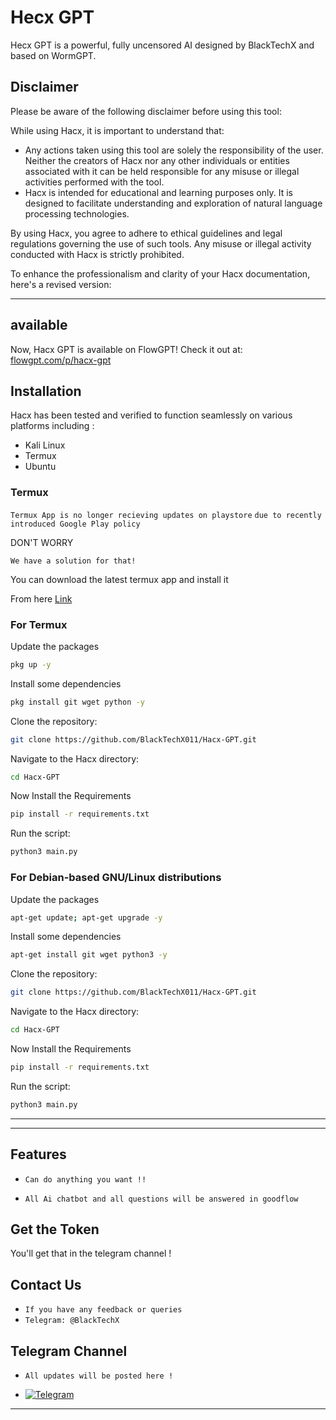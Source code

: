# Hecx GPT

 Hecx GPT is a powerful, fully uncensored AI designed by BlackTechX and based on WormGPT.


## Disclaimer

Please be aware of the following disclaimer before using this tool:

While using Hacx, it is important to understand that:

- Any actions taken using this tool are solely the responsibility of the user. Neither the creators of Hacx nor any other individuals or entities associated with it can be held responsible for any misuse or illegal activities performed with the tool.
- Hacx is intended for educational and learning purposes only. It is designed to facilitate understanding and exploration of natural language processing technologies.

By using Hacx, you agree to adhere to ethical guidelines and legal regulations governing the use of such tools. Any misuse or illegal activity conducted with Hacx is strictly prohibited.

To enhance the professionalism and clarity of your Hacx documentation, here's a revised version:

---
## available
Now, Hacx GPT is available on FlowGPT! Check it out at: [flowgpt.com/p/hacx-gpt](https://flowgpt.com/p/hacx-gpt)
## Installation

Hacx has been tested and verified to function seamlessly on various platforms including :
<ul>
  <li>Kali Linux</li>
  <li>Termux</li>
  <li>Ubuntu</li>  
</ul>

### Termux
`Termux App is no longer recieving updates on playstore`
`due to recently introduced Google Play policy` 
  

DON'T WORRY   

`We have a solution for that!`



You can download the latest termux app and install it

From here <a href="https://f-droid.org/repo/com.termux_118.apk">Link</a>

### For Termux

Update the packages
```bash
pkg up -y
```
Install some dependencies
```bash
pkg install git wget python -y
```
Clone the repository:
```bash
git clone https://github.com/BlackTechX011/Hacx-GPT.git
```

Navigate to the Hacx directory:
```bash
cd Hacx-GPT
```
Now Install the Requirements
```bash
pip install -r requirements.txt
```
Run the script:
```bash
python3 main.py
```
### For Debian-based GNU/Linux distributions

Update the packages
```bash
apt-get update; apt-get upgrade -y
```
Install some dependencies
```bash
apt-get install git wget python3 -y
```
Clone the repository:
```bash
git clone https://github.com/BlackTechX011/Hacx-GPT.git
```
Navigate to the Hacx directory:
 ```bash
 cd Hacx-GPT
 ```
Now Install the Requirements
```bash
pip install -r requirements.txt
```
Run the script:
```bash
python3 main.py
```


---
___
## Features
* `Can do anything you want !!`

* `All Ai chatbot and all questions will be answered in goodflow`
## Get the Token

You'll get that in the telegram channel !

## Contact Us
* `If you have any feedback or queries`
* `Telegram: @BlackTechX`
## Telegram Channel

* `All updates will be posted here !` 
- [![Telegram](https://img.shields.io/badge/Chat-Telegram-blue?style=for-the-badge&logo=telegram)](https://t.me/BlackTechXTeam)
___
